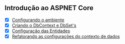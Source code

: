 ## Introdução ao ASPNET Core

- [x] [Configurando o ambiente](/docs/configurando-o-ambiente.md)
- [x] [Criando o DbContext e DbSet's](/docs/criando-dbcontext-e-dbsets.md)
- [x] [Configuração das Entidades](/docs/configuracao-das-entidades.md)
- [x] [Refatorando as configurações do contexto de dados](/docs/refatorando-as-configuracoes-do-contexto.md)
